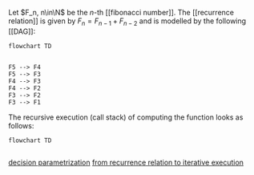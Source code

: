
Let $F_n, n\in\N$ be the $n$-th [[fibonacci number]]. The [[recurrence relation]] is given by $F_{n} = F_{n-1} +F_{n-2}$ and is modelled by the following [[DAG]]:

```mermaid
flowchart TD


F5 --> F4
F5 --> F3
F4 --> F3
F4 --> F2
F3 --> F2
F3 --> F1
```

The recursive execution (call stack) of computing the function looks as follows:

```mermaid
flowchart TD


```




[decision parametrization](https://www.youtube.com/watch?v=gK8KmTDtX8E)
[from recurrence relation to iterative execution](https://www.youtube.com/watch?v=NA7u5GTh6fw)
